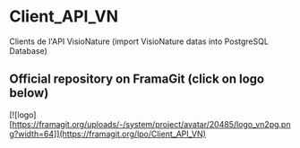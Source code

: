 # Client_API_VN
Clients de l'API VisioNature  (import VisioNature datas into PostgreSQL Database)

## Official repository on FramaGit (click on logo below)

[![logo][https://framagit.org/uploads/-/system/project/avatar/20485/logo_vn2pg.png?width=64]](https://framagit.org/lpo/Client_API_VN)
